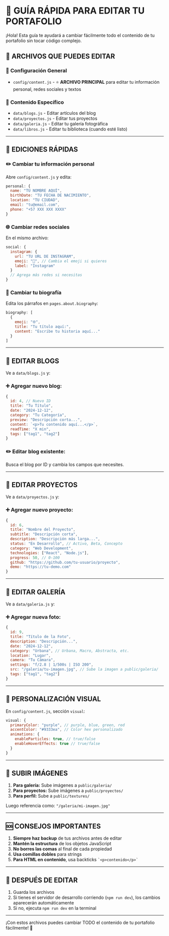 # 🎯 GUÍA RÁPIDA PARA EDITAR TU PORTAFOLIO

¡Hola! Esta guía te ayudará a cambiar fácilmente todo el contenido de tu portafolio sin tocar código complejo.

## 📁 ARCHIVOS QUE PUEDES EDITAR

### 🎨 **Configuración General**
- `config/content.js` - ⭐ **ARCHIVO PRINCIPAL** para editar tu información personal, redes sociales y textos

### 📝 **Contenido Específico**
- `data/blogs.js` - Editar artículos del blog
- `data/proyectos.js` - Editar tus proyectos  
- `data/galeria.js` - Editar tu galería fotográfica
- `data/libros.js` - Editar tu biblioteca (cuando esté listo)

---

## 🚀 EDICIONES RÁPIDAS

### ✏️ **Cambiar tu información personal**
Abre `config/content.js` y edita:
```javascript
personal: {
  name: "TU NOMBRE AQUÍ",
  birthDate: "TU FECHA DE NACIMIENTO",
  location: "TU CIUDAD",
  email: "tu@email.com",
  phone: "+57 XXX XXX XXXX"
}
```

### 🌐 **Cambiar redes sociales**
En el mismo archivo:
```javascript
social: {
  instagram: {
    url: "TU URL DE INSTAGRAM",
    emoji: "📸", // Cambia el emoji si quieres
    label: "Instagram"
  }
  // Agrega más redes si necesitas
}
```

### 📖 **Cambiar tu biografía**
Edita los párrafos en `pages.about.biography`:
```javascript
biography: [
  {
    emoji: "🌐",
    title: "Tu título aquí:",
    content: "Escribe tu historia aquí..."
  }
]
```

---

## 📝 EDITAR BLOGS

Ve a `data/blogs.js` y:

### ➕ **Agregar nuevo blog:**
```javascript
{
  id: 4, // Nuevo ID
  title: "Tu Título",
  date: "2024-12-12",
  category: "Tu Categoría",
  preview: "Descripción corta...",
  content: `<p>Tu contenido aquí...</p>`,
  readTime: "X min",
  tags: ["tag1", "tag2"]
}
```

### ✏️ **Editar blog existente:**
Busca el blog por ID y cambia los campos que necesites.

---

## 💼 EDITAR PROYECTOS

Ve a `data/proyectos.js` y:

### ➕ **Agregar nuevo proyecto:**
```javascript
{
  id: 6,
  title: "Nombre del Proyecto",
  subtitle: "Descripción corta",
  description: "Descripción más larga...",
  status: "En Desarrollo", // Activo, Beta, Concepto
  category: "Web Development",
  technologies: ["React", "Node.js"],
  progress: 50, // 0-100
  github: "https://github.com/tu-usuario/proyecto",
  demo: "https://tu-demo.com"
}
```

---

## 📸 EDITAR GALERÍA

Ve a `data/galeria.js` y:

### ➕ **Agregar nueva foto:**
```javascript
{
  id: 9,
  title: "Título de la Foto",
  description: "Descripción...",
  date: "2024-12-12",
  category: "Urbana", // Urbana, Macro, Abstracta, etc.
  location: "Lugar",
  camera: "Tu Cámara",
  settings: "f/2.8 | 1/500s | ISO 200",
  src: "/galeria/tu-imagen.jpg", // Sube la imagen a public/galeria/
  tags: ["tag1", "tag2"]
}
```

---

## 🎨 PERSONALIZACIÓN VISUAL

En `config/content.js`, sección `visual`:
```javascript
visual: {
  primaryColor: "purple", // purple, blue, green, red
  accentColor: "#9333ea", // Color hex personalizado
  animations: {
    enableParticles: true, // true/false
    enableHoverEffects: true // true/false
  }
}
```

---

## 📂 SUBIR IMÁGENES

1. **Para galería:** Sube imágenes a `public/galeria/`
2. **Para proyectos:** Sube imágenes a `public/proyectos/`
3. **Para perfil:** Sube a `public/textures/`

Luego referencia como: `"/galeria/mi-imagen.jpg"`

---

## 🆘 CONSEJOS IMPORTANTES

1. **Siempre haz backup** de tus archivos antes de editar
2. **Mantén la estructura** de los objetos JavaScript
3. **No borres las comas** al final de cada propiedad
4. **Usa comillas dobles** para strings
5. **Para HTML en contenido**, usa backticks `` `<p>contenido</p>` ``

---

## 🔄 DESPUÉS DE EDITAR

1. Guarda los archivos
2. Si tienes el servidor de desarrollo corriendo (`npm run dev`), los cambios aparecerán automáticamente
3. Si no, ejecuta `npm run dev` en la terminal

---

¡Con estos archivos puedes cambiar TODO el contenido de tu portafolio fácilmente! 🚀